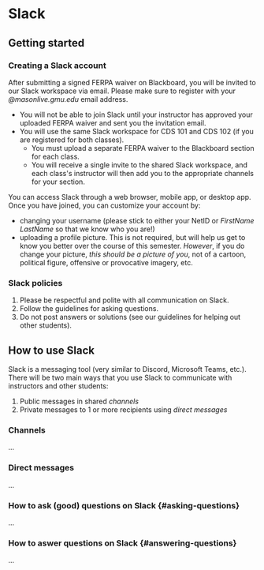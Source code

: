 # Slack



## Getting started 

### Creating a Slack account

After submitting a signed FERPA waiver on Blackboard, you will be invited to our Slack workspace via email. Please make sure to register with your *@masonlive.gmu.edu* email address.

* You will not be able to join Slack until your instructor has approved your uploaded FERPA waiver and sent you the invitation email.
* You will use the same Slack workspace for CDS 101 and CDS 102 (if you are registered for both classes). 
  * You must upload a separate FERPA waiver to the Blackboard section for each class.
  * You will receive a single invite to the shared Slack workspace, and each class's instructor will then add you to the appropriate channels for your section.
  
You can access Slack through a web browser, mobile app, or desktop app. Once you have joined, you can customize your account by:

* changing your username (please stick to either your NetID or *FirstName LastName* so that we know who you are!)
* uploading a profile picture. This is not required, but will help us get to know you better over the course of this semester. *However*, if you do change your picture, *this should be a picture of you*, not of a cartoon, political figure, offensive or provocative imagery, etc.

### Slack policies

1. Please be respectful and polite with all communication on Slack.
2. Follow the guidelines for asking questions.
3. Do not post answers or solutions (see our guidelines for helping out other students).

## How to use Slack

Slack is a messaging tool (very similar to Discord, Microsoft Teams, etc.). There will be two main ways that you use Slack to communicate with instructors and other students:

1. Public messages in shared *channels*
2. Private messages to 1 or more recipients using *direct messages*

### Channels

...

### Direct messages

...

### How to ask (good) questions on Slack {#asking-questions}

...

### How to aswer questions on Slack {#answering-questions}

...
